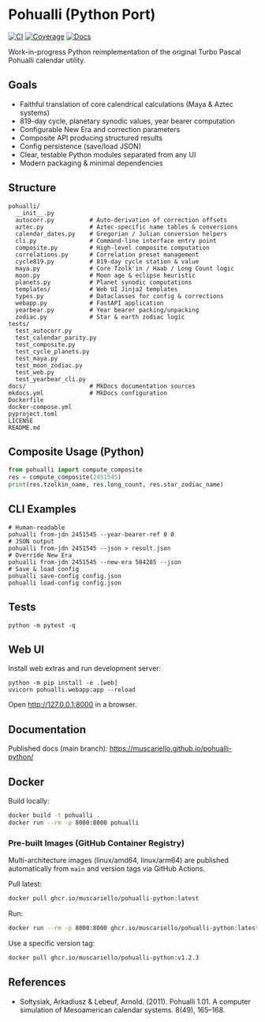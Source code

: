 # Pohualli (Python Port)

[![CI](https://github.com/muscariello/pohualli-python/actions/workflows/ci.yml/badge.svg?branch=main)](https://github.com/muscariello/pohualli-python/actions/workflows/ci.yml) [![Coverage](https://codecov.io/gh/muscariello/pohualli-python/branch/main/graph/badge.svg)](https://codecov.io/gh/muscariello/pohualli-python) [![Docs](https://img.shields.io/badge/docs-GitHub%20Pages-blue)](https://muscariello.github.io/pohualli-python/)

Work-in-progress Python reimplementation of the original Turbo Pascal Pohualli calendar utility.

## Goals

- Faithful translation of core calendrical calculations (Maya & Aztec systems)
- 819-day cycle, planetary synodic values, year bearer computation
- Configurable New Era and correction parameters
- Composite API producing structured results
- Config persistence (save/load JSON)
- Clear, testable Python modules separated from any UI
- Modern packaging & minimal dependencies

## Structure

```
pohualli/
  __init__.py
  autocorr.py          # Auto-derivation of correction offsets
  aztec.py             # Aztec-specific name tables & conversions
  calendar_dates.py    # Gregorian / Julian conversion helpers
  cli.py               # Command-line interface entry point
  composite.py         # High-level composite computation
  correlations.py      # Correlation preset management
  cycle819.py          # 819-day cycle station & value
  maya.py              # Core Tzolk'in / Haab / Long Count logic
  moon.py              # Moon age & eclipse heuristic
  planets.py           # Planet synodic computations
  templates/           # Web UI Jinja2 templates
  types.py             # Dataclasses for config & corrections
  webapp.py            # FastAPI application
  yearbear.py          # Year bearer packing/unpacking
  zodiac.py            # Star & earth zodiac logic
tests/
  test_autocorr.py
  test_calendar_parity.py
  test_composite.py
  test_cycle_planets.py
  test_maya.py
  test_moon_zodiac.py
  test_web.py
  test_yearbear_cli.py
docs/                  # MkDocs documentation sources
mkdocs.yml             # MkDocs configuration
Dockerfile
docker-compose.yml
pyproject.toml
LICENSE
README.md
```

## Composite Usage (Python)
```python
from pohualli import compute_composite
res = compute_composite(2451545)
print(res.tzolkin_name, res.long_count, res.star_zodiac_name)
```

## CLI Examples
```
# Human-readable
pohualli from-jdn 2451545 --year-bearer-ref 0 0
# JSON output
pohualli from-jdn 2451545 --json > result.json
# Override New Era
pohualli from-jdn 2451545 --new-era 584285 --json
# Save & load config
pohualli save-config config.json
pohualli load-config config.json
```

## Tests
```
python -m pytest -q
```

## Web UI
Install web extras and run development server:
```
python -m pip install -e .[web]
uvicorn pohualli.webapp:app --reload
```
Open http://127.0.0.1:8000 in a browser.

## Documentation

Published docs (main branch): https://muscariello.github.io/pohualli-python/


## Docker

Build locally:

```bash
docker build -t pohualli .
docker run --rm -p 8000:8000 pohualli
```

### Pre-built Images (GitHub Container Registry)

Multi-architecture images (linux/amd64, linux/arm64) are published automatically from `main` and version tags via GitHub Actions.

Pull latest:

```bash
docker pull ghcr.io/muscariello/pohualli-python:latest
```

Run:

```bash
docker run --rm -p 8000:8000 ghcr.io/muscariello/pohualli-python:latest
```

Use a specific version tag:

```bash
docker pull ghcr.io/muscariello/pohualli-python:v1.2.3
```

## References

* Sołtysiak, Arkadiusz & Lebeuf, Arnold. (2011). Pohualli 1.01. A computer simulation of Mesoamerican calendar systems. 8(49), 165–168.
